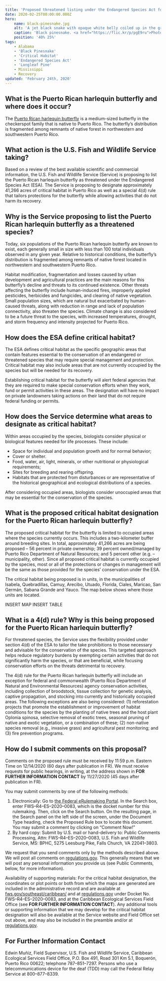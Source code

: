 ```yaml
---
title: 'Proposed threatened listing under the Endangered Species Act for the Puerto Rican harlequin butterfly, along with proposed Critical Habitat and 4(d) Rule'
date: 2020-02-25T00:00:00.000Z
hero:
    name: black-pinesnake.jpg
    alt: 'A jet black snake with opaque white belly coiled up in the grass.'
    caption: 'Black pinesnake. <a href="https://flic.kr/p/pgE9ru">Photo</a> by Jim Lee, The Nature Conservancy.'
    position: '40% 25%'
tags:
    - Alabama
    - 'Black Pinesnake'
    - 'Critical Habitat'
    - 'Endangered Species Act'
    - 'Longleaf Pine'
    - Mississippi
    - Recovery
updated: 'February 24th, 2020'
---
```


## What is the Puerto Rican harlequin butterfly and where does it occur?

The [Puerto Rican harlequin butterfly](/wildlife/insects/puerto-rican-harlequin-butterfly/) is a medium-sized butterfly in the checkerspot family that is native to Puerto Rico. The butterfly’s distribution is fragmented among remnants of native forest in northwestern and southwestern Puerto Rico.

## What action is the U.S. Fish and Wildlife Service taking?

Based on a review of the best available scientific and commercial information, the U.S. Fish and Wildlife Service (Service) is proposing to list the Puerto Rican harlequin butterfly as threatened under the Endangered Species Act (ESA). The Service is proposing to designate approximately 41,266 acres of critical habitat in Puerto Rico as well as a special 4(d) rule that tailors protections for the butterfly while allowing activities that do not harm its recovery.

## Why is the Service proposing to list the Puerto Rican harlequin butterfly as a threatened species?

Today, six populations of the Puerto Rican harlequin butterfly are known to exist, each generally small in size with less than 100 total individuals observed in any given year. Relative to historical conditions, the butterfly’s distribution is fragmented among remnants of native forest located in northwestern and southwestern Puerto Rico.

Habitat modification, fragmentation and losses caused by urban development and agricultural practices are the main reasons for this butterfly’s decline and threats to its continued existence. Other threats affecting the butterfly include human-induced fires, improperly applied pesticides, herbicides and fungicides, and clearing of native vegetation. Small population sizes, which are natural but exacerbated by human-caused threats, along with reduction in range and lack of population connectivity, also threaten the species. Climate change is also considered to be a future threat to the species, with increased temperatures, drought, and storm frequency and intensity projected for Puerto Rico.

## How does the ESA define critical habitat?

The ESA defines critical habitat as the specific geographic areas that contain features essential to the conservation of an endangered or threatened species that may require special management and protection. Critical habitat may also include areas that are not currently occupied by the species but will be needed for its recovery.

Establishing critical habitat for the butterfly will alert federal agencies that they are required to make special conservation efforts when they work, fund or permit activities in these areas. The designation will have no impact on private landowners taking actions on their land that do not require federal funding or permits.

## How does the Service determine what areas to designate as critical habitat?

Within areas occupied by the species, biologists consider physical or biological features needed for life processes. These include:

* Space for individual and population growth and for normal behavior;
* Cover or shelter.
* Food, water, air, light, minerals, or other nutritional or physiological requirements;
* Sites for breeding and rearing offspring.
* Habitats that are protected from disturbances or are representative of the historical geographical and ecological distributions of a species.

After considering occupied areas, biologists consider unoccupied areas that may be essential for the conservation of the species.

## What is the proposed critical habitat designation for the Puerto Rican harlequin butterfly?

The proposed critical habitat for the butterfly is limited to occupied areas where the species currently occurs. This includes a two-kilometer buffer around breeding sites. In total, approximately 41,266 acres are being proposed – 56 percent in private ownership; 39 percent owned/managed by Puerto Rico Department of Natural Resources; and 5 percent other (e.g. – municipality, other). Since all proposed critical habitat is currently occupied by the species, most or all of the protections or changes in management will be the same as those provided for the species’ conservation under the ESA.

The critical habitat being proposed is in units, in the municipalities of Isabela, Quebradillas, Camuy, Arecibo, Utuado, Florida, Ciales, Maricao, San Germán, Sabana Grande and Yauco. The map below shows where those units are located.

INSERT MAP
INSERT TABLE

## What is a 4(d) rule?  Why is this being proposed for the Puerto Rican harlequin butterfly?

For threatened species, the Service uses the flexibility provided under section 4(d) of the ESA to tailor the take prohibitions to those necessary and advisable for the conservation of the species. This targeted approach helps reduce regulatory burdens by exempting certain activities that do not significantly harm the species, or that are beneficial, while focusing conservation efforts on the threats detrimental to recovery.

The 4(d) rule for the Puerto Rican harlequin butterfly will include an exception for federal and commonwealth (Puerto Rico Department of Natural and Environmental Resources) agency conservation activities, including collection of broodstock, tissue collection for genetic analysis, captive propagation, and stocking into currently and historically occupied areas. The following exceptions are also being considered: (1) reforestation projects that promote the establishment or improvement of habitat conditions for the species by the planting of native trees and the host plant Oplonia spinosa, selective removal of exotic trees, seasonal pruning of native and exotic vegetation, or a combination of these; (2) non-native species removal (e.g., invasive grass) and agricultural pest monitoring; and (3) fire prevention programs.

## How do I submit comments on this proposal?

Comments on the proposed rule must be received by 11:59 p.m. Eastern Time on 12/14/2020 (60 days after publication in FR). We must receive requests for public hearings, in writing, at the address shown in **FOR FURTHER INFORMATION CONTACT** by 11/27/2020 (45 days after publication in FR).

You may submit comments by one of the following methods:

1. Electronically:  Go to [the Federal eRulemaking Portal](https://www.regulations.gov). In the Search box, enter FWS–R4–ES–2020–0083, which is the docket number for this rulemaking. Then, click on the Search button. On the resulting page, in the Search panel on the left side of the screen, under the Document Type heading, check the Proposed Rule box to locate this document. You may submit a comment by clicking on “Comment Now!”
2. By hard copy:  Submit by U.S. mail or hand-delivery to: Public Comments Processing, Attn: FWS–R4–ES–2020–0083, U.S. Fish and Wildlife Service, MS:  BPHC, 5275 Leesburg Pike, Falls Church, VA 22041–3803.

We request that you send comments only by the methods described above. We will post all comments on [regulations.gov](https://www.regulations.gov). This generally means that we will post any personal information you provide us (see Public Comments, below, for more information).

Availability of supporting materials:  For the critical habitat designation, the coordinates or plot points or both from which the maps are generated are included in the administrative record and are available at [fws.gov/southeast/caribbean/](/caribbean/) and at [regulations.gov](https://www.regulations.gov) under Docket No. FWS–R4–ES–2020–0083, and at the Caribbean Ecological Services Field Office (see **FOR FURTHER INFORMATION CONTACT**). Any additional tools or supporting information that we may develop for the critical habitat designation will also be available at the Service website and Field Office set out above, and may also be included in the preamble and/or at [regulations.gov](https://www.regulations.gov).

## For Further Information Contact

Edwin Muñiz, Field Supervisor, U.S. Fish and Wildlife Service, Caribbean Ecological Services Field Office, P.O. Box 491, Road 301 Km 5.1, Boquerón, Puerto Rico 00622; telephone 787–851–7297. Persons who use a telecommunications device for the deaf (TDD) may call the Federal Relay Service at 800–877–8339. 
